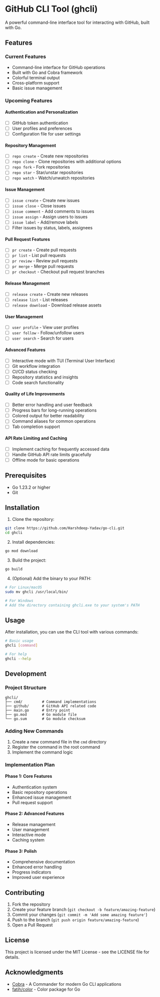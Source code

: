 # GitHub CLI Tool (ghcli)

A powerful command-line interface tool for interacting with GitHub, built with Go.

## Features

### Current Features
- Command-line interface for GitHub operations
- Built with Go and Cobra framework
- Colorful terminal output
- Cross-platform support
- Basic issue management

### Upcoming Features

#### Authentication and Personalization
- [ ] GitHub token authentication
- [ ] User profiles and preferences
- [ ] Configuration file for user settings

#### Repository Management
- [ ] `repo create` - Create new repositories
- [ ] `repo clone` - Clone repositories with additional options
- [ ] `repo fork` - Fork repositories
- [ ] `repo star` - Star/unstar repositories
- [ ] `repo watch` - Watch/unwatch repositories

#### Issue Management
- [ ] `issue create` - Create new issues
- [ ] `issue close` - Close issues
- [ ] `issue comment` - Add comments to issues
- [ ] `issue assign` - Assign users to issues
- [ ] `issue label` - Add/remove labels
- [ ] Filter issues by status, labels, assignees

#### Pull Request Features
- [ ] `pr create` - Create pull requests
- [ ] `pr list` - List pull requests
- [ ] `pr review` - Review pull requests
- [ ] `pr merge` - Merge pull requests
- [ ] `pr checkout` - Checkout pull request branches

#### Release Management
- [ ] `release create` - Create new releases
- [ ] `release list` - List releases
- [ ] `release download` - Download release assets

#### User Management
- [ ] `user profile` - View user profiles
- [ ] `user follow` - Follow/unfollow users
- [ ] `user search` - Search for users

#### Advanced Features
- [ ] Interactive mode with TUI (Terminal User Interface)
- [ ] Git workflow integration
- [ ] CI/CD status checking
- [ ] Repository statistics and insights
- [ ] Code search functionality

#### Quality of Life Improvements
- [ ] Better error handling and user feedback
- [ ] Progress bars for long-running operations
- [ ] Colored output for better readability
- [ ] Command aliases for common operations
- [ ] Tab completion support

#### API Rate Limiting and Caching
- [ ] Implement caching for frequently accessed data
- [ ] Handle GitHub API rate limits gracefully
- [ ] Offline mode for basic operations

## Prerequisites

- Go 1.23.2 or higher
- Git

## Installation

1. Clone the repository:
```bash
git clone https://github.com/Harshdeep-Yadav/go-cli.git
cd ghcli
```

2. Install dependencies:
```bash
go mod download
```

3. Build the project:
```bash
go build
```

4. (Optional) Add the binary to your PATH:
```bash
# For Linux/macOS
sudo mv ghcli /usr/local/bin/

# For Windows
# Add the directory containing ghcli.exe to your system's PATH
```

## Usage

After installation, you can use the CLI tool with various commands:

```bash
# Basic usage
ghcli [command]

# For help
ghcli --help
```

## Development

### Project Structure

```
ghcli/
├── cmd/         # Command implementations
├── github/      # GitHub API related code
├── main.go      # Entry point
├── go.mod       # Go module file
└── go.sum       # Go module checksum
```

### Adding New Commands

1. Create a new command file in the `cmd` directory
2. Register the command in the root command
3. Implement the command logic

### Implementation Plan

#### Phase 1: Core Features
- Authentication system
- Basic repository operations
- Enhanced issue management
- Pull request support

#### Phase 2: Advanced Features
- Release management
- User management
- Interactive mode
- Caching system

#### Phase 3: Polish
- Comprehensive documentation
- Enhanced error handling
- Progress indicators
- Improved user experience

## Contributing

1. Fork the repository
2. Create your feature branch (`git checkout -b feature/amazing-feature`)
3. Commit your changes (`git commit -m 'Add some amazing feature'`)
4. Push to the branch (`git push origin feature/amazing-feature`)
5. Open a Pull Request

## License

This project is licensed under the MIT License - see the LICENSE file for details.

## Acknowledgments

- [Cobra](https://github.com/spf13/cobra) - A Commander for modern Go CLI applications
- [fatih/color](https://github.com/fatih/color) - Color package for Go 

